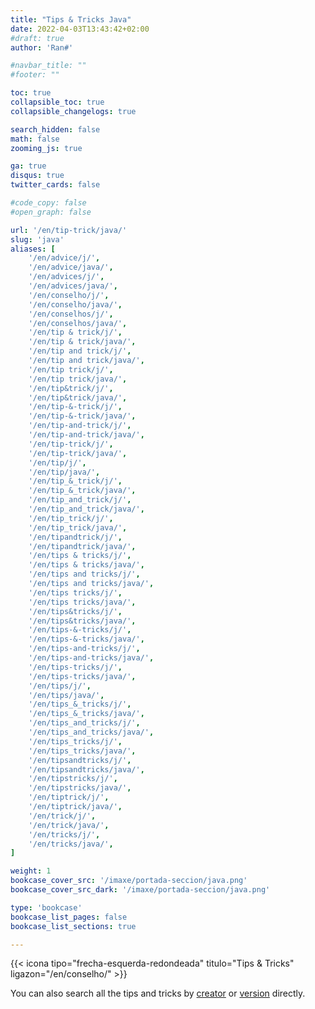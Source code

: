 ```yaml
---
title: "Tips & Tricks Java"
date: 2022-04-03T13:43:42+02:00
#draft: true
author: 'Ran#'

#navbar_title: ""
#footer: ""

toc: true
collapsible_toc: true
collapsible_changelogs: true

search_hidden: false
math: false
zooming_js: true

ga: true
disqus: true
twitter_cards: false

#code_copy: false
#open_graph: false

url: '/en/tip-trick/java/'
slug: 'java'
aliases: [
    '/en/advice/j/',
    '/en/advice/java/',
    '/en/advices/j/',
    '/en/advices/java/',
    '/en/conselho/j/',
    '/en/conselho/java/',
    '/en/conselhos/j/',
    '/en/conselhos/java/',
    '/en/tip & trick/j/',
    '/en/tip & trick/java/',
    '/en/tip and trick/j/',
    '/en/tip and trick/java/',
    '/en/tip trick/j/',
    '/en/tip trick/java/',
    '/en/tip&trick/j/',
    '/en/tip&trick/java/',
    '/en/tip-&-trick/j/',
    '/en/tip-&-trick/java/',
    '/en/tip-and-trick/j/',
    '/en/tip-and-trick/java/',
    '/en/tip-trick/j/',
    '/en/tip-trick/java/',
    '/en/tip/j/',
    '/en/tip/java/',
    '/en/tip_&_trick/j/',
    '/en/tip_&_trick/java/',
    '/en/tip_and_trick/j/',
    '/en/tip_and_trick/java/',
    '/en/tip_trick/j/',
    '/en/tip_trick/java/',
    '/en/tipandtrick/j/',
    '/en/tipandtrick/java/',
    '/en/tips & tricks/j/',
    '/en/tips & tricks/java/',
    '/en/tips and tricks/j/',
    '/en/tips and tricks/java/',
    '/en/tips tricks/j/',
    '/en/tips tricks/java/',
    '/en/tips&tricks/j/',
    '/en/tips&tricks/java/',
    '/en/tips-&-tricks/j/',
    '/en/tips-&-tricks/java/',
    '/en/tips-and-tricks/j/',
    '/en/tips-and-tricks/java/',
    '/en/tips-tricks/j/',
    '/en/tips-tricks/java/',
    '/en/tips/j/',
    '/en/tips/java/',
    '/en/tips_&_tricks/j/',
    '/en/tips_&_tricks/java/',
    '/en/tips_and_tricks/j/',
    '/en/tips_and_tricks/java/',
    '/en/tips_tricks/j/',
    '/en/tips_tricks/java/',
    '/en/tipsandtricks/j/',
    '/en/tipsandtricks/java/',
    '/en/tipstricks/j/',
    '/en/tipstricks/java/',
    '/en/tiptrick/j/',
    '/en/tiptrick/java/',
    '/en/trick/j/',
    '/en/trick/java/',
    '/en/tricks/j/',
    '/en/tricks/java/',
]

weight: 1
bookcase_cover_src: '/imaxe/portada-seccion/java.png'
bookcase_cover_src_dark: '/imaxe/portada-seccion/java.png'

type: 'bookcase'
bookcase_list_pages: false
bookcase_list_sections: true

---
```


{{< icona tipo="frecha-esquerda-redondeada" titulo="Tips & Tricks" ligazon="/en/conselho/" >}}

You can also search all the tips and tricks by [creator](/en/eqt-j-conselho-creadores/) or [version](/en/eqt-j-conselho-versions/) directly.
